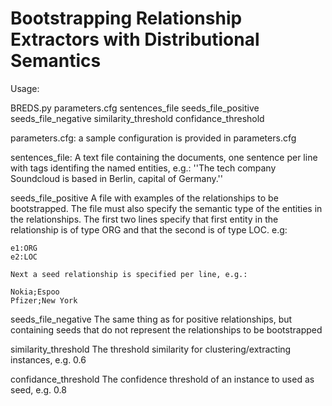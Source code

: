 Bootstrapping Relationship Extractors with Distributional Semantics
===================================================================


Usage:

BREDS.py parameters.cfg sentences_file seeds_file_positive seeds_file_negative similarity_threshold confidance_threshold


parameters.cfg:
    a sample configuration is provided in parameters.cfg


sentences_file:
    A text file containing the documents, one sentence per line with tags identifing the named entities, e.g.:
    ''The tech company <ORG>Soundcloud</ORG> is based in <LOC>Berlin</LOC>, capital of Germany.''


seeds_file_positive
    A file with examples of the relationships to be bootstrapped. The file must also specify the semantic type of the
    entities in the relationships. The first two lines specify that first entity in the relationship is of type ORG
    and that the second is of type LOC. e.g:

    e1:ORG
    e2:LOC

    Next a seed relationship is specified per line, e.g.:

    Nokia;Espoo
    Pfizer;New York


seeds_file_negative
    The same thing as for positive relationships, but containing seeds that do not represent the relationships to be
     bootstrapped


similarity_threshold
    The threshold similarity for clustering/extracting instances, e.g. 0.6


confidance_threshold
    The confidence threshold of an instance to used as seed, e.g. 0.8